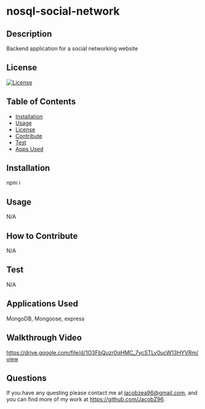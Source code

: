# nosql-social-network

## Description 
Backend application for a social networking website

## License 
[![License](https://img.shields.io/badge/License-MIT-yellow.svg)](https://opensource.org/licenses/)

## Table of Contents
- [Installation](#installation)
- [Usage](#usage)
- [License](#license)
- [Contribute](#how-to-contribute)
- [Test](#test)
- [Apps Used](#applications-used)

## Installation 
npm i

## Usage 
N/A


## How to Contribute 
N/A

## Test
N/A

## Applications Used
MongoDB, Mongoose, express

## Walkthrough Video
https://drive.google.com/file/d/1O3FbQuzr0qHMC_7ycSTLy0ucW13HYVRm/view

## Questions
If you have any questing please contact me at jacobzea96@gmail.com, and you can find more of my work at https://github.com/JacobZ96. 
